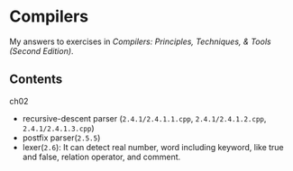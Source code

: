 # Compilers

My answers to exercises in *Compilers: Principles, Techniques, & Tools (Second Edition)*.

## Contents

ch02

- recursive-descent parser (`2.4.1/2.4.1.1.cpp`, `2.4.1/2.4.1.2.cpp`, `2.4.1/2.4.1.3.cpp`)
- postfix parser(`2.5.5`)
- lexer(`2.6`): It can detect real number, word including keyword, like true and false, relation operator, and comment.

